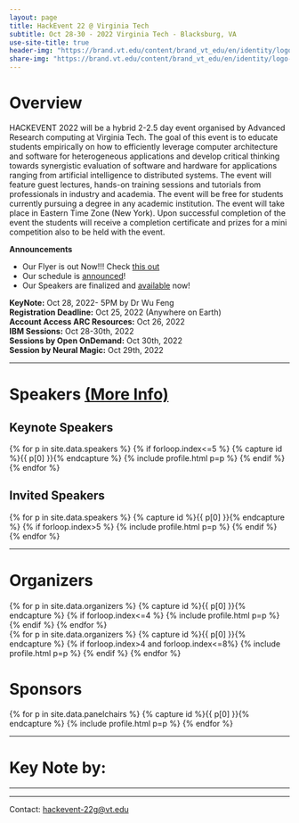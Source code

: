 ```yaml
---
layout: page
title: HackEvent 22 @ Virginia Tech
subtitle: Oct 28-30 - 2022 Virginia Tech - Blacksburg, VA
use-site-title: true
header-img: "https://brand.vt.edu/content/brand_vt_edu/en/identity/logo-guidelines/jcr:content/content/adaptiveimage.transform/xl-medium/image.jpg"
share-img: "https://brand.vt.edu/content/brand_vt_edu/en/identity/logo-guidelines/jcr:content/content/adaptiveimage.transform/xl-medium/image.jpg"
---
```


<!-- <div class="sharethis-inline-share-buttons"></div>
<meta name="thumbnail" content="./img/logo.png" /> -->

# Overview
HACKEVENT 2022 will be a hybrid 2-2.5 day event organised by Advanced Research computing at Virginia Tech. The goal of this event is to educate students empirically on how to efficiently leverage computer architecture and software for heterogeneous applications and develop critical thinking towards synergistic evaluation of software and hardware for applications ranging from artificial intelligence to distributed systems.  The event will feature guest lectures, hands-on training sessions and tutorials from professionals in industry and academia.  The event will be free for students currently pursuing a degree in any academic institution. The event will take place in Eastern Time Zone (New York).  Upon successful completion of the event the students will receive a completion certificate and prizes for a mini competition also to be held with the event.

**Announcements**
* Our Flyer is out Now!!! Check [this out](./posterblue.pdf) 
* Our schedule is [announced](https://hackevent22.github.io/schedule/)!
* Our Speakers are finalized and [available](https://hackevent22.github.io/) now!

<!-- * [Link to the **live sessions** at Hackevent website](https://www.youtube.com). Note that registration to the hackevent is required in order to access the ARC resources. -->

**KeyNote:** Oct 28, 2022- 5PM by Dr Wu Feng <br>
**Registration Deadline:** Oct 25, 2022 (Anywhere on Earth) <br>
**Account Access ARC Resources:** Oct 26, 2022 <br>
**IBM Sessions:** Oct 28-30th, 2022 <br>
**Sessions by Open OnDemand:** Oct 30th, 2022 <br>
**Session by Neural Magic:** Oct 29th, 2022 <br>


<hr>

# Speakers [(More Info)](https://hackevent22.github.io/speakers/)
<div class="container" style="margin-top: 20px;margin-bottom: 0px;">
  <div class="row">
  <h2> Keynote Speakers </h2>
  {% for p in site.data.speakers %}
  {% if forloop.index<=5 %}
  {% capture id %}{{ p[0] }}{% endcapture %}
  {% include profile.html p=p %}
  {% endif %}
  {% endfor %}
  </div>
  <h2> Invited Speakers </h2>
  <div class="row">
  {% for p in site.data.speakers %}
  {% capture id %}{{ p[0] }}{% endcapture %}
  {% if forloop.index>5 %}
  {% include profile.html p=p %}
  {% endif %}
  {% endfor %}
  </div>
</div>

<hr>

# Organizers
<!-- prettier-ignore -->
<div class="container" style="margin-top: 20px;margin-bottom: 0px;">
  <div class="row">
    {% for p in site.data.organizers %}
    {% capture id %}{{ p[0] }}{% endcapture %}
    {% if forloop.index<=4 %}
    {% include profile.html p=p %}
    {% endif %}
    {% endfor %}
  </div>
  <div class="row">
  {% for p in site.data.organizers %}
  {% capture id %}{{ p[0] }}{% endcapture %}
  {% if forloop.index>4 and forloop.index<=8%}
  {% include profile.html p=p %}
  {% endif %}
  {% endfor %}
  </div>
  <h1> Sponsors </h1>
  <div class="row">
  {% for p in site.data.panelchairs %}
  {% capture id %}{{ p[0] }}{% endcapture %}
  {% include profile.html p=p %}
  {% endfor %}
  </div>
</div>
<hr>


# Key Note by:
<!-- prettier-ignore -->
<!-- original list class in the template
  <ul class="list-group list-group-flush">
      <li class="list-group-item col-xs-6 col-sm-4 col-md-3">{{ p }}</li> 
<h3>Confirmed:</h3>-->

<hr>





<!-- # Related Venues

<div class="container" style="margin-bottom: 10px;"></div>

- [Automated Knowledge Base Construction (AKBC'20)](http://www.akbc.ws/2020/)
- [Workshop on Semantic Deep Learning (SemDeep'20)](http://www.dfki.de/~declerck/semdeep-6/)
- [Workshop on Deep Learning for Knowledge Graphs (DL4KG'20)](https://alammehwish.github.io/dl4kg_eswc_2020/)
- [Workshop on Semantic Explainability (SEMEX'20)](http://www.semantic-explainability.com/)
- [Workshop on Statistical Relational AI (StarAI'20)](http://www.starai.org/2020/)
- [Workshop on Neural-Symbolic Learning and Reasoning (NeSys'19)](https://sites.google.com/view/nesy2019/home), see more on <http://www.neural-symbolic.org/>

<div class="container" style="margin-bottom: 10px;"></div> -->

<hr>

Contact: [hackevent-22g@vt.edu](hackevent-22g@vt.edu)
